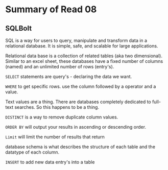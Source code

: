 # Summary of Read 08

## SQLBolt
SQL is a way for users to query, manipulate and transform data in a relational database. It is simple, safe, and scalable for large applications.

Relational data base is a collection of related tables (aka two dimensional). Similar to an excel sheet, these databases have a fixed number of columns (named) and an unlimited number of rows (entry's).

`SELECT` statements are query's - declaring the data we want.</br>

`WHERE` to get specific rows. use the column followed by a operator and a value. </br>

Text values are a thing. There are databases completely dedicated to full-text searches. So this happens to be a thing. </br>

`DISTINCT` is a way to remove duplicate column values.</br>

`ORDER BY` will output your results in ascending or descending order.</br>

`Limit` will limit the number of results that return</br>

database schema is what describes the structure of each table and the datatype of each column.</br>

`INSERT` to add new data entry's into a table</br>